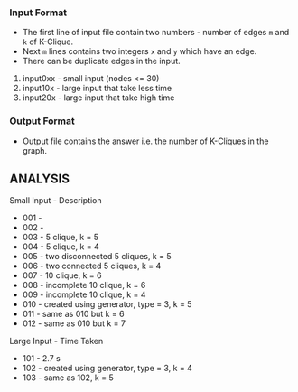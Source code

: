 ### Input Format

- The first line of input file contain two numbers - number of edges `m` and `k` of K-Clique.
- Next `m` lines contains two integers `x` and `y` which have an edge.
- There can be duplicate edges in the input.

1. input0xx - small input (nodes <= 30)
2. input10x - large input that take less time
3. input20x - large input that take high time 

### Output Format
- Output file contains the answer i.e. the number of K-Cliques in the graph.

## ANALYSIS

Small Input - Description
- 001 - 
- 002 - 
- 003 - 5 clique, k = 5
- 004 - 5 clique, k = 4
- 005 - two disconnected 5 cliques, k = 5
- 006 - two connected 5 cliques, k = 4
- 007 - 10 clique, k = 6
- 008 - incomplete 10 clique, k = 6
- 009 - incomplete 10 clique, k = 4
- 010 - created using generator, type = 3, k = 5
- 011 - same as 010 but k = 6
- 012 - same as 010 but k = 7


Large Input - Time Taken 
- 101 - 2.7 s
- 102 - created using generator, type = 3, k = 4
- 103 - same as 102, k = 5 